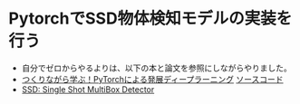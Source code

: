 # PytorchでSSD物体検知モデルの実装を行う
- 自分でゼロからやるよりは、以下の本と論文を参照にしながらやりました。
- [つくりながら学ぶ！PyTorchによる発展ディープラーニング](https://amzn.to/2twgqJ7) [ソースコード](https://github.com/YutaroOgawa/pytorch_advanced)
- [SSD: Single Shot MultiBox Detector](https://arxiv.org/pdf/1512.02325.pdf)